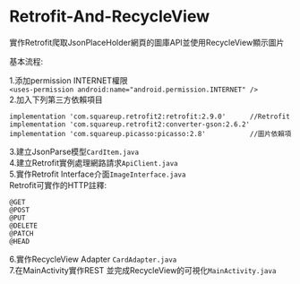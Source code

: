 # Retrofit-And-RecycleView
實作Retrofit爬取JsonPlaceHolder網頁的圖庫API並使用RecycleView顯示圖片

基本流程:  

1.添加permission INTERNET權限  
`<uses-permission android:name="android.permission.INTERNET" />`  
2.加入下列第三方依賴項目  
```
implementation 'com.squareup.retrofit2:retrofit:2.9.0'      //Retrofit
implementation 'com.squareup.retrofit2:converter-gson:2.6.2'  
implementation 'com.squareup.picasso:picasso:2.8'           //圖片依賴項
```  
3.建立JsonParse模型`CardItem.java`  
4.建立Retrofit實例處理網路請求`ApiClient.java`  
5.實作Retrofit Interface介面`ImageInterface.java`  
Retrofit可實作的HTTP註釋:  
```
@GET  
@POST  
@PUT  
@DELETE  
@PATCH  
@HEAD
```  
6.實作RecycleView Adapter `CardAdapter.java`  
7.在MainActivity實作REST 並完成RecycleView的可視化`MainActivity.java`
